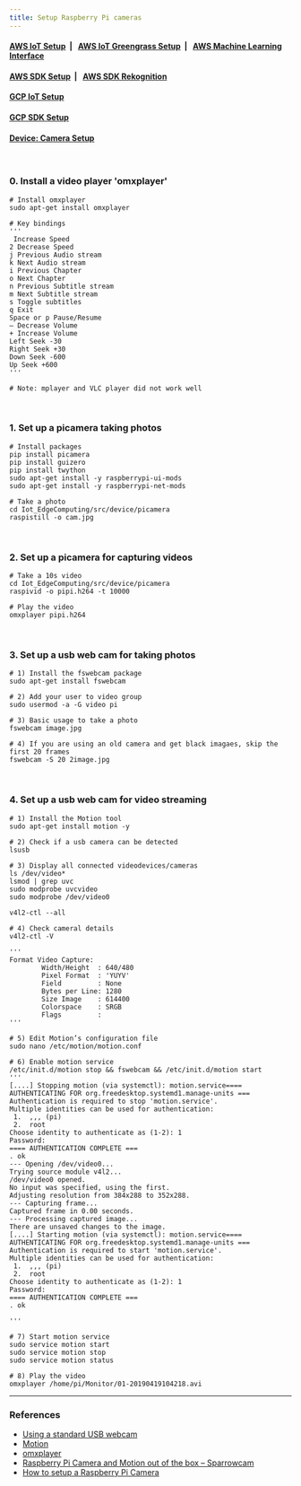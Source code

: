 ```yaml
---
title: Setup Raspberry Pi cameras
---
```



####  [AWS IoT Setup](https://dujm.github.io/Iot_EdgeComputing/aws_iot)&nbsp;  | &nbsp;   [AWS IoT Greengrass Setup](https://dujm.github.io/Iot_EdgeComputing/aws_iot_greengrass)&nbsp;  | &nbsp;   [AWS Machine Learning Interface](https://dujm.github.io/Iot_EdgeComputing/aws_ml)

#### [AWS SDK Setup](https://dujm.github.io/Iot_EdgeComputing/aws_sdk_cli)&nbsp;  | &nbsp; [AWS SDK Rekognition](https://dujm.github.io/Iot_EdgeComputing/aws_sdk_reko)

#### [GCP IoT Setup](https://dujm.github.io/Iot_EdgeComputing/gcp_iot)

#### [GCP SDK Setup](https://dujm.github.io/Iot_EdgeComputing/gcp_sdk)

#### [Device: Camera Setup](https://dujm.github.io/Iot_EdgeComputing/device_cam)

<br>

### 0. Install a video player 'omxplayer'

```
# Install omxplayer
sudo apt-get install omxplayer

# Key bindings
'''
 Increase Speed
2 Decrease Speed
j Previous Audio stream
k Next Audio stream
i Previous Chapter
o Next Chapter
n Previous Subtitle stream
m Next Subtitle stream
s Toggle subtitles
q Exit
Space or p Pause/Resume
– Decrease Volume
+ Increase Volume
Left Seek -30
Right Seek +30
Down Seek -600
Up Seek +600
'''

# Note: mplayer and VLC player did not work well
```

<br>

### 1. Set up a picamera taking photos

```
# Install packages
pip install picamera
pip install guizero
pip install twython
sudo apt-get install -y raspberrypi-ui-mods
sudo apt-get install -y raspberrypi-net-mods

# Take a photo
cd Iot_EdgeComputing/src/device/picamera
raspistill -o cam.jpg
```

<br>

### 2. Set up a picamera for capturing videos

```
# Take a 10s video
cd Iot_EdgeComputing/src/device/picamera
raspivid -o pipi.h264 -t 10000

# Play the video 
omxplayer pipi.h264 
```

<br>

### 3. Set up a usb web cam for taking photos

```
# 1) Install the fswebcam package
sudo apt-get install fswebcam

# 2) Add your user to video group
sudo usermod -a -G video pi

# 3) Basic usage to take a photo
fswebcam image.jpg

# 4) If you are using an old camera and get black imagaes, skip the first 20 frames
fswebcam -S 20 2image.jpg
```

<br> 

### 4. Set up a usb web cam for video streaming
```
# 1) Install the Motion tool
sudo apt-get install motion -y

# 2) Check if a usb camera can be detected
lsusb

# 3) Display all connected videodevices/cameras
ls /dev/video*
lsmod | grep uvc
sudo modprobe uvcvideo
sudo modprobe /dev/video0

v4l2-ctl --all

# 4) Check cameral details
v4l2-ctl -V

'''
Format Video Capture:
        Width/Height  : 640/480
        Pixel Format  : 'YUYV'
        Field         : None
        Bytes per Line: 1280
        Size Image    : 614400
        Colorspace    : SRGB
        Flags         :
'''

# 5) Edit Motion’s configuration file
sudo nano /etc/motion/motion.conf

# 6) Enable motion service
/etc/init.d/motion stop && fswebcam && /etc/init.d/motion start
'''
[....] Stopping motion (via systemctl): motion.service==== AUTHENTICATING FOR org.freedesktop.systemd1.manage-units ===
Authentication is required to stop 'motion.service'.
Multiple identities can be used for authentication:
 1.  ,,, (pi)
 2.  root
Choose identity to authenticate as (1-2): 1
Password: 
==== AUTHENTICATION COMPLETE ===
. ok 
--- Opening /dev/video0...
Trying source module v4l2...
/dev/video0 opened.
No input was specified, using the first.
Adjusting resolution from 384x288 to 352x288.
--- Capturing frame...
Captured frame in 0.00 seconds.
--- Processing captured image...
There are unsaved changes to the image.
[....] Starting motion (via systemctl): motion.service==== AUTHENTICATING FOR org.freedesktop.systemd1.manage-units ===
Authentication is required to start 'motion.service'.
Multiple identities can be used for authentication:
 1.  ,,, (pi)
 2.  root
Choose identity to authenticate as (1-2): 1
Password: 
==== AUTHENTICATION COMPLETE ===
. ok 

'''

# 7) Start motion service
sudo service motion start
sudo service motion stop
sudo service motion status

# 8) Play the video
omxplayer /home/pi/Monitor/01-20190419104218.avi
```


---
### References
 * [Using a standard USB webcam](https://www.raspberrypi.org/documentation/usage/webcams/)
 * [Motion](https://motion-project.github.io/motion_guide.html)
 * [omxplayer](https://raspberry-projects.com/pi/software_utilities/media-players/omxplayer)
 * [Raspberry Pi Camera and Motion out of the box – Sparrowcam](http://www.richardmudhar.com/blog/2015/02/raspberry-pi-camera-and-motion-out-of-the-box-sparrowcam/)
 * [How to setup a Raspberry Pi Camera](https://tutorials-raspberrypi.com/raspberry-pi-security-camera-livestream-setup/)
